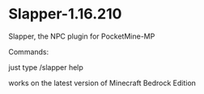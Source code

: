 # Slapper-1.16.210
Slapper, the NPC plugin for PocketMine-MP

Commands:

just type /slapper help


works on the latest version of Minecraft Bedrock Edition
